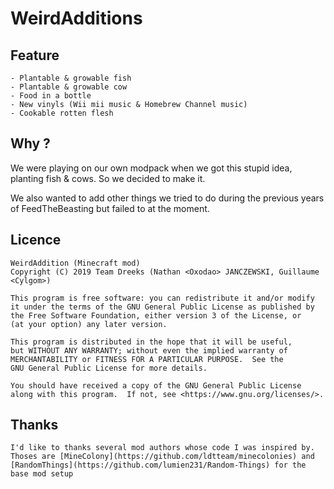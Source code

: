 # WeirdAdditions

## Feature
    - Plantable & growable fish
    - Plantable & growable cow
    - Food in a bottle
    - New vinyls (Wii mii music & Homebrew Channel music)
    - Cookable rotten flesh

## Why ?
We were playing on our own modpack when we got this stupid idea, planting fish & cows. So we decided to make it.

We also wanted to add other things we tried to do during the previous years of FeedTheBeasting but failed to at the moment.

## Licence
    WeirdAddition (Minecraft mod)
    Copyright (C) 2019 Team Dreeks (Nathan <Oxodao> JANCZEWSKI, Guillaume <Cylgom>)

    This program is free software: you can redistribute it and/or modify
    it under the terms of the GNU General Public License as published by
    the Free Software Foundation, either version 3 of the License, or
    (at your option) any later version.

    This program is distributed in the hope that it will be useful,
    but WITHOUT ANY WARRANTY; without even the implied warranty of
    MERCHANTABILITY or FITNESS FOR A PARTICULAR PURPOSE.  See the
    GNU General Public License for more details.

    You should have received a copy of the GNU General Public License
    along with this program.  If not, see <https://www.gnu.org/licenses/>.

## Thanks
    I'd like to thanks several mod authors whose code I was inspired by.
    Thoses are [MineColony](https://github.com/ldtteam/minecolonies) and [RandomThings](https://github.com/lumien231/Random-Things) for the base mod setup

